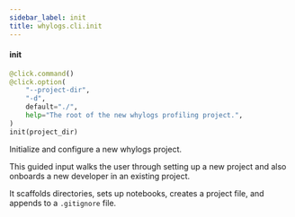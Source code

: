 ```yaml
---
sidebar_label: init
title: whylogs.cli.init
---
```


#### init

```python
@click.command()
@click.option(
    "--project-dir",
    "-d",
    default="./",
    help="The root of the new whylogs profiling project.",
)
init(project_dir)
```

Initialize and configure a new whylogs project.

This guided input walks the user through setting up a new project and also
onboards a new developer in an existing project.

It scaffolds directories, sets up notebooks, creates a project file, and
appends to a `.gitignore` file.

